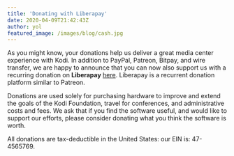 ```yaml
---
title: 'Donating with Liberapay'
date: 2020-04-09T21:42:43Z
author: yol
featured_image: /images/blog/cash.jpg
---
```

As you might know, your donations help us deliver a great media center experience with Kodi. In addition to PayPal, Patreon, Bitpay, and wire transfer, we are happy to announce that you can now also support us with a recurring donation on **Liberapay** [here](https://liberapay.com/teamkodi). Liberapay is a recurrent donation platform similar to Patreon.

 Donations are used solely for purchasing hardware to improve and extend the goals of the Kodi Foundation, travel for conferences, and administrative costs and fees. We ask that if you find the software useful, and would like to support our efforts, please consider donating what you think the software is worth.

 All donations are tax-deductible in the United States: our EIN is: 47-4565769.

 